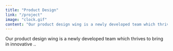 ```yaml
---
title: "Product Design"
link: "/project"
image: "clock.gif"
content: "Our product design wing is a newly developed team which thrives to bring in innovative .."
---
```


Our product design wing is a newly developed team which thrives to bring in innovative ..
